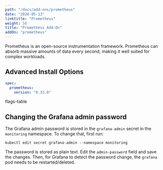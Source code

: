 ```yaml
---
path: "/docs/add-ons/prometheus"
date: "2020-05-13"
linktitle: "Prometheus"
weight: 50
title: "Prometheus Add-On"
addOn: "prometheus"
---
```


Prometheus is an open-source instrumentation framework. Prometheus can absorb massive amounts of data every second, making it well suited for complex workloads.

## Advanced Install Options

```yaml
spec:
  prometheus:
    version: "0.33.0"
```

flags-table

## Changing the Grafana admin password

The Grafana admin password is stored in the `grafana-admin` secret in the `monitoring` namespace. To change that, first run:
```
kubectl edit secret grafana-admin --namespace monitoring
```

The password is stored as plain text. Edit the `admin-password` field and save the changes.
Then, for Grafana to detect the password change, the `grafana` pod needs to be restarted/deleted.
